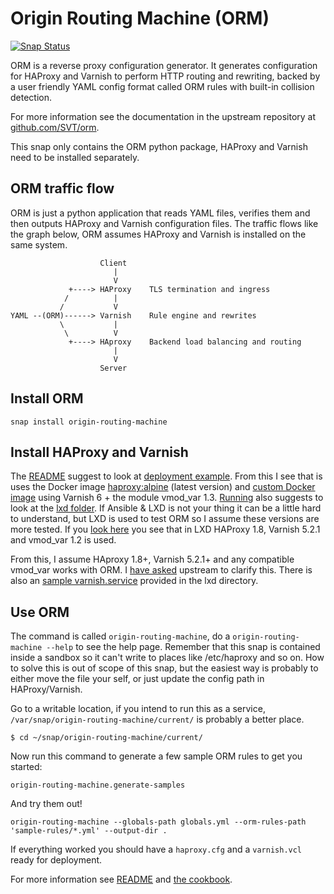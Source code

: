 # Origin Routing Machine (ORM)
[![Snap Status](https://build.snapcraft.io/badge/nsg/origin-routing-machine-snap.svg)](https://build.snapcraft.io/user/nsg/origin-routing-machine-snap)

ORM is a reverse proxy configuration generator. It generates configuration for HAProxy and Varnish to perform HTTP routing and rewriting, backed by a user friendly YAML config format called ORM rules with built-in collision detection.

For more information see the documentation in the upstream repository at [github.com/SVT/orm](https://github.com/SVT/orm/blob/1.2.0/README.md).

This snap only contains the ORM python package, HAProxy and Varnish need to be installed separately.

## ORM traffic flow

ORM is just a python application that reads YAML files, verifies them and then outputs HAProxy and Varnish configuration files. The traffic flows like the graph below, ORM assumes HAProxy and Varnish is installed on the same system.

```
                    Client
                       |
                       V
             +----> HAProxy    TLS termination and ingress
            /          |
           /           V
YAML --(ORM)------> Varnish    Rule engine and rewrites
           \           |
            \          V
             +----> HAproxy    Backend load balancing and routing
                       |
                       V
                    Server
```

## Install ORM
```
snap install origin-routing-machine
```

## Install HAProxy and Varnish

The [README](https://github.com/SVT/orm/blob/1.2.0/README.md) suggest to look at [deployment example](https://github.com/SVT/orm/tree/1.2.0/example). From this I see that is uses the Docker image [haproxy:alpine](https://hub.docker.com/_/haproxy) (latest version) and [custom Docker image](https://github.com/SVT/orm/blob/1.2.0/example/varnish/Dockerfile) using Varnish 6 + the module vmod_var 1.3. [Running](https://github.com/SVT/orm/blob/1.2.0/docs/running.md) also suggests to look at the [lxd folder](https://github.com/SVT/orm/tree/1.2.0/lxd). If Ansible & LXD is not your thing it can be a little hard to understand, but LXD is used to test ORM so I assume these versions are more tested. If you [look here](https://github.com/SVT/orm/blob/1.2.0/lxd/ansible/group_vars/all.yml) you see that in LXD HAProxy 1.8, Varnish 5.2.1 and vmod_var 1.2 is used.

From this, I assume HAproxy 1.8+, Varnish 5.2.1+ and any compatible vmod_var works with ORM. I [have asked](https://github.com/SVT/orm/issues/44) upstream to clarify this. There is also an [sample varnish.service](https://github.com/SVT/orm/blob/1.2.0/lxd/ansible/templates/varnish.service.j2) provided in the lxd directory.

## Use ORM

The command is called `origin-routing-machine`, do a `origin-routing-machine --help` to see the help page. Remember that this snap is contained inside a sandbox so it can't write to places like /etc/haproxy and so on. How to solve this is out of scope of this snap, but the easiest way is probably to either move the file your self, or just update the config path in HAProxy/Varnish.

Go to a writable location, if you intend to run this as a service, `/var/snap/origin-routing-machine/current/` is probably a better place.

```
$ cd ~/snap/origin-routing-machine/current/
```
Now run this command to generate a few sample ORM rules to get you started:

```
origin-routing-machine.generate-samples
```

And try them out!

```
origin-routing-machine --globals-path globals.yml --orm-rules-path 'sample-rules/*.yml' --output-dir .
```

If everything worked you should have a `haproxy.cfg` and a `varnish.vcl` ready for deployment.

For more information see [README](https://github.com/SVT/orm/blob/1.2.0/README.md) and [the cookbook](https://github.com/SVT/orm/blob/1.2.0/docs/rules-cookbook.md).
